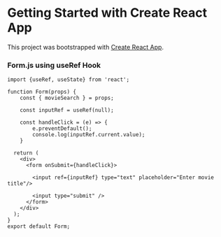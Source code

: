 # Getting Started with Create React App

This project was bootstrapped with [Create React App](https://github.com/facebook/create-react-app).

### Form.js using useRef Hook

```
import {useRef, useState} from 'react';

function Form(props) {
    const { movieSearch } = props;

    const inputRef = useRef(null);

    const handleClick = (e) => {
        e.preventDefault();
        console.log(inputRef.current.value);
    }

  return (
    <div>
      <form onSubmit={handleClick}>

        <input ref={inputRef} type="text" placeholder="Enter movie title"/>

        <input type="submit" />
      </form>
    </div>
  );
}
export default Form;
```